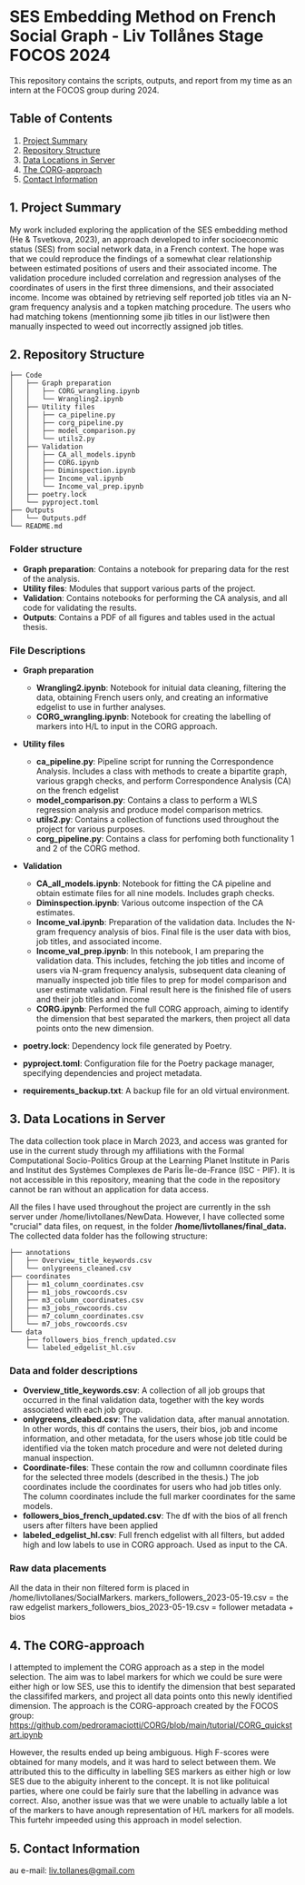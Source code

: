 # SES Embedding Method on French Social Graph - Liv Tollånes Stage FOCOS 2024

This repository contains the scripts, outputs, and report from my time as an intern at the FOCOS group during 2024. 

## Table of Contents

1. [Project Summary](#1-project-summary)
2. [Repository Structure](#2-repository-structure)
3. [Data Locations in Server](#3-data-locations-in-server)
4. [The CORG-approach](#4-the-corg-approach)
5. [Contact Information](#5-contact-information)

## 1. Project Summary
My work included exploring the application of the SES embedding method (He & Tsvetkova, 2023), an approach developed to infer socioeconomic status (SES) from social network data, in a French context. 
The hope was that we could reproduce the findings of a somewhat clear relationship between estimated positions of users and their associated income. 
The validation procedure included correlation and regression analyses of the coordinates of users in the first three dimensions, and their associated income. 
Income was obtained by retrieving self reported job titles via an N-gram frequency analysis and a topken matching procedure. The users who had matching tokens (mentionning some jib titles in our list)were then manually inspected to weed out incorrectly assigned job titles. 


## 2. Repository Structure
```
├── Code
│   ├── Graph preparation
│   │   ├── CORG_wrangling.ipynb
│   │   └── Wrangling2.ipynb
│   ├── Utility files
│   │   ├── ca_pipeline.py
│   │   ├── corg_pipeline.py
│   │   ├── model_comparison.py
│   │   └── utils2.py
│   ├── Validation
│   │   ├── CA_all_models.ipynb
│   │   ├── CORG.ipynb
│   │   ├── Diminspection.ipynb
│   │   ├── Income_val.ipynb
│   │   └── Income_val_prep.ipynb
│   ├── poetry.lock
│   └── pyproject.toml
├── Outputs
│   └── Outputs.pdf
└── README.md
```

### Folder structure

- **Graph preparation**: Contains a notebook for preparing data for the rest of the analysis.
- **Utility files**: Modules that support various parts of the project.
- **Validation**: Contains notebooks for performing the CA analysis, and all code for validating the results.
- **Outputs**: Contains a PDF of all figures and tables used in the actual thesis. 
  
### File Descriptions

- **Graph preparation**
  - **Wrangling2.ipynb**: Notebook for inituial data cleaning, filtering the data, obtaining French users only, and creating an informative edgelist to use in further analyses.
  - **CORG_wrangling.ipynb**: Notebook for creating the labelling of markers into H/L to input in the CORG approach. 

- **Utility files**
  - **ca_pipeline.py**: Pipeline script for running the Correspondence Analysis. Includes a class with methods to create a bipartite graph, various grapgh checks, and perform Correspondence Analysis (CA) on the french edgelist 
  - **model_comparison.py**: Contains a class to perform a WLS regression analysis and produce model comparison metrics.
  - **utils2.py**: Contains a collection of functions used throughout the project for various purposes.
  - **corg_pipeline.py**: Contains a class for perfoming both functionality 1 and 2 of the CORG method. 

- **Validation**
  - **CA_all_models.ipynb**: Notebook for fitting the CA pipeline and obtain estimate files for all nine models. Includes graph checks. 
  - **Diminspection.ipynb**: Various outcome inspection of the CA estimates. 
  - **Income_val.ipynb**: Preparation of the validation data. Includes the N-gram frequency analysis of bios. Final file is the user data with bios, job titles, and associated income. 
  - **Income_val_prep.ipynb**: In this notebook, I am preparing the validation data. This includes, fetching the job titles and income of users via N-gram frequency analysis, subsequent data cleaning of manually inspected job title files to prep for model comparison and user estimate validation. Final result here is the finished file of users and their job titles and income
  - **CORG.ipynb**: Performed the full CORG approach, aiming to identify the dimension that best separated the markers, then project all data points onto the new dimension. 

- **poetry.lock**: Dependency lock file generated by Poetry.
- **pyproject.toml**: Configuration file for the Poetry package manager, specifying dependencies and project metadata.
- **requirements_backup.txt**: A backup file for an old virtual environment.


## 3. Data Locations in Server
The data collection took place in March 2023, and access was granted for use in the current study through my affiliations with the Formal Computational Socio-Politics Group at the Learning Planet Institute in Paris and Institut des Systèmes Complexes de Paris Île-de-France (ISC - PIF). It is not accessible in this repository, meaning that the code in the repository cannot be ran without an application for data access. 

All the files I have used throughout the project are currently in the ssh server under /home/livtollanes/NewData. 
However, I have collected some "crucial" data files, on request, in the folder **/home/livtollanes/final_data.** The collected data folder has the following structure:

```
├── annotations
│   ├── Overview_title_keywords.csv
│   └── onlygreens_cleaned.csv
├── coordinates
│   ├── m1_column_coordinates.csv
│   ├── m1_jobs_rowcoords.csv
│   ├── m3_column_coordinates.csv
│   ├── m3_jobs_rowcoords.csv
│   ├── m7_column_coordinates.csv
│   └── m7_jobs_rowcoords.csv
└── data
    ├── followers_bios_french_updated.csv
    └── labeled_edgelist_hl.csv
```
### Data and folder descriptions
- **Overview_title_keywords.csv**: A collection of all job groups that occurred in the final validation data, together with the key words associated with each job group.
- **onlygreens_cleabed.csv**: The validation data, after manual annotation. In other words, this df contains the users, their bios, job and income information, and other metadata, for the users whose job title could be identified via the token match procedure and were not deleted during manual inspection.
- **Coordinate-files**: These contain the row and collumnn coordinate files for the selected three models (described in the thesis.) The job coordinates include the coordinates for users who had job titles only. The column coordinates include the full marker coordinates for the same models.
- **followers_bios_french_updated.csv**: The df with the bios of all french users after filters have been applied
- **labeled_edgelist_hl.csv**: Full french edgelist with all filters, but added high and low labels to use in CORG approach. Used as input to the CA.

### Raw data placements
All the data in their non filtered form is placed in /home/livtollanes/SocialMarkers. 
markers_followers_2023-05-19.csv = the raw edgelist
markers_followers_bios_2023-05-19.csv = follower metadata + bios


## 4. The CORG-approach
I attempted to implement the CORG approach as a step in the model selection. The aim was to label markers for which we could be sure were either high or low SES, use this to identify the dimension that best separated the classififed markers, and project all data points onto this newly identified dimension. The approach is the CORG-approach created by the FOCOS group:
https://github.com/pedroramaciotti/CORG/blob/main/tutorial/CORG_quickstart.ipynb 

However, the results ended up being ambiguous. High F-scores were obtained for many models, and it was hard to select between them. We attributed this to the difficulty in labelling SES markers as either high or low SES due to the abiguity inherent to the concept. It is not like polituical parties, where one could be fairly sure that the labelling in advance was correct. Also, another issue was that we were unable to actually lable a lot of the markers to have anough representation of H/L markers for all models. This furtehr impeeded using this approach in model selection. 

## 5. Contact Information
au e-mail: liv.tollanes@gmail.com

